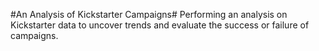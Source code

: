 #An Analysis of Kickstarter Campaigns#
Performing an analysis on Kickstarter data to uncover trends and evaluate the success or failure of campaigns.
